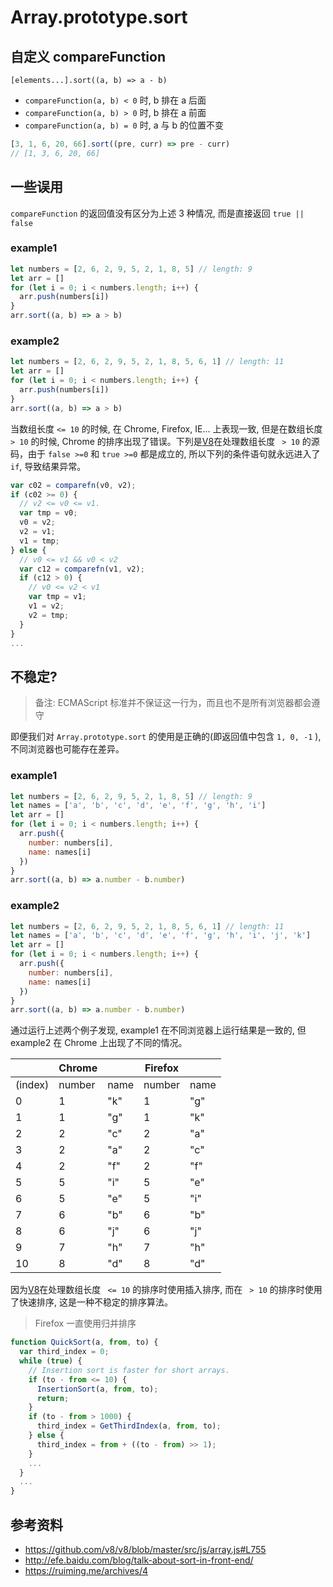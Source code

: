# Array.prototype.sort

## 自定义 compareFunction

`[elements...].sort((a, b) => a - b)`

* `compareFunction(a, b) < 0` 时, b 排在 a 后面
* `compareFunction(a, b) > 0` 时, b 排在 a 前面
* `compareFunction(a, b) = 0` 时, a 与 b 的位置不变

```js
[3, 1, 6, 20, 66].sort((pre, curr) => pre - curr)
// [1, 3, 6, 20, 66]
```

## 一些误用

`compareFunction` 的返回值没有区分为上述 3 种情况, 而是直接返回 `true || false`

### example1

```js
let numbers = [2, 6, 2, 9, 5, 2, 1, 8, 5] // length: 9
let arr = []
for (let i = 0; i < numbers.length; i++) {
  arr.push(numbers[i])
}
arr.sort((a, b) => a > b)
```

### example2

```js
let numbers = [2, 6, 2, 9, 5, 2, 1, 8, 5, 6, 1] // length: 11
let arr = []
for (let i = 0; i < numbers.length; i++) {
  arr.push(numbers[i])
}
arr.sort((a, b) => a > b)
```

当数组长度 `<= 10` 的时候, 在 Chrome, Firefox, IE... 上表现一致, 但是在数组长度 ` > 10` 的时候, Chrome 的排序出现了错误。下列是[V8](https://github.com/v8/v8/blob/master/src/js/array.js#L755)在处理数组长度 ` > 10` 的源码，由于 `false >=0` 和 `true >=0` 都是成立的, 所以下列的条件语句就永远进入了 `if`, 导致结果异常。

```js
var c02 = comparefn(v0, v2);
if (c02 >= 0) {
  // v2 <= v0 <= v1.
  var tmp = v0;
  v0 = v2;
  v2 = v1;
  v1 = tmp;
} else {
  // v0 <= v1 && v0 < v2
  var c12 = comparefn(v1, v2);
  if (c12 > 0) {
    // v0 <= v2 < v1
    var tmp = v1;
    v1 = v2;
    v2 = tmp;
  }
}
...
```

## 不稳定?

>备注: ECMAScript 标准并不保证这一行为，而且也不是所有浏览器都会遵守

即便我们对 `Array.prototype.sort` 的使用是正确的(即返回值中包含 `1, 0, -1` ), 不同浏览器也可能存在差异。

### example1

```js
let numbers = [2, 6, 2, 9, 5, 2, 1, 8, 5] // length: 9
let names = ['a', 'b', 'c', 'd', 'e', 'f', 'g', 'h', 'i']
let arr = []
for (let i = 0; i < numbers.length; i++) {
  arr.push({
    number: numbers[i],
    name: names[i]
  })
}
arr.sort((a, b) => a.number - b.number)
```

### example2

```js
let numbers = [2, 6, 2, 9, 5, 2, 1, 8, 5, 6, 1] // length: 11
let names = ['a', 'b', 'c', 'd', 'e', 'f', 'g', 'h', 'i', 'j', 'k']
let arr = []
for (let i = 0; i < numbers.length; i++) {
  arr.push({
    number: numbers[i],
    name: names[i]
  })
}
arr.sort((a, b) => a.number - b.number)
```

通过运行上述两个例子发现, example1 在不同浏览器上运行结果是一致的, 但 example2 在 Chrome 上出现了不同的情况。

|| Chrome || Firefox ||
| ---- | ---- | ---- | ---- | ---- |
| (index) | number | name | number | name |
| 0 | 1 | "k" | 1 | "g" |
| 1 | 1 | "g" | 1 | "k" |
| 2 | 2 | "c" | 2 | "a" |
| 3 | 2 | "a" | 2 | "c" |
| 4 | 2 | "f" | 2 | "f" |
| 5 | 5 | "i" | 5 | "e" |
| 6 | 5 | "e" | 5 | "i" |
| 7 | 6 | "b" | 6 | "b" |
| 8 | 6 | "j" | 6 | "j" |
| 9 | 7 | "h" | 7 | "h" |
| 10 | 8 | "d" | 8 | "d" |

因为[V8](https://github.com/v8/v8/blob/master/src/js/array.js#L755)在处理数组长度 ` <= 10` 的排序时使用插入排序, 而在 ` > 10` 的排序时使用了快速排序, 这是一种不稳定的排序算法。

>Firefox 一直使用归并排序

```js
function QuickSort(a, from, to) {
  var third_index = 0;
  while (true) {
    // Insertion sort is faster for short arrays.
    if (to - from <= 10) {
      InsertionSort(a, from, to);
      return;
    }
    if (to - from > 1000) {
      third_index = GetThirdIndex(a, from, to);
    } else {
      third_index = from + ((to - from) >> 1);
    }
    ...
  }
  ...
}
```

## 参考资料

* <https://github.com/v8/v8/blob/master/src/js/array.js#L755>
* <http://efe.baidu.com/blog/talk-about-sort-in-front-end/>
* <https://ruiming.me/archives/4>